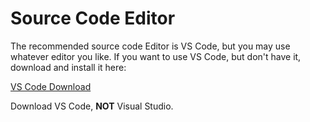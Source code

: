 # Source Code Editor

The recommended source code Editor is VS Code, but you may use whatever editor you like. If you want to use VS Code, but don't have it, 
download and install it here:

[VS Code Download](https://visualstudio.microsoft.com/downloads)

Download VS Code, **NOT** Visual Studio.